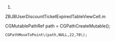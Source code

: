 1. 

   ZBJBUserDiscountTicketExpiredTableViewCell.m    
  


   CGMutablePathRef path = CGPathCreateMutable\(\);

    CGPathMoveToPoint\(path,NULL,22,70\);




